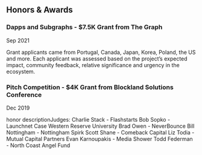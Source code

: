 ## Honors & Awards

### Dapps and Subgraphs - $7.5K Grant from The Graph
Sep 2021

Grant applicants came from Portugal, Canada, Japan, Korea, Poland, the US and more.
Each applicant was assessed based on the project’s expected impact, community feedback, relative significance and urgency in the ecosystem.

### Pitch Competition - $4K Grant from Blockland Solutions Conference
Dec 2019

honor descriptionJudges:
Charlie Stack - Flashstarts
Bob Sopko - Launchnet Case Western Reserve University
Brad Owen - NeverBounce
Bill Nottingham - Nottingham Spirk
Scott Shane - Comeback Capital
Liz Todia - Mutual Capital Partners
Evan Karnoupakis - Media Shower
Todd Federman - North Coast Angel Fund

